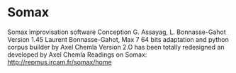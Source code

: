 # Somax
Somax improvisation software
Conception G. Assayag, L. Bonnasse-Gahot
Version 1.45 Laurent Bonnasse-Gahot, Max 7 64 bits adaptation and python corpus builder by Axel Chemla
Version 2.O has been totally redesigned an developed by Axel Chemla
Readings on Somax:
http://repmus.ircam.fr/somax/home
